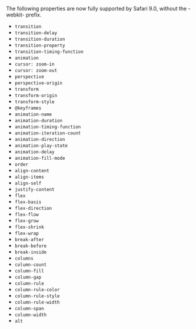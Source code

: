 The following properties are now fully supported by Safari 9.0, without the -webkit- prefix.

+ `transition`
+ `transition-delay`
+ `transition-duration`
+ `transition-property`
+ `transition-timing-function`
+ `animation`
+ `cursor: zoom-in`
+ `cursor: zoom-out`
+ `perspective`
+ `perspective-origin`
+ `transform`
+ `transform-origin`
+ `transform-style`
+ `@keyframes`
+ `animation-name`
+ `animation-duration`
+ `animation-timing-function`
+ `animation-iteration-count`
+ `animation-direction`
+ `animation-play-state`
+ `animation-delay`
+ `animation-fill-mode`
+ `order`
+ `align-content`
+ `align-items`
+ `align-self`
+ `justify-content`
+ `flex`
+ `flex-basis`
+ `flex-direction`
+ `flex-flow`
+ `flex-grow`
+ `flex-shrink`
+ `flex-wrap`
+ `break-after`
+ `break-before`
+ `break-inside`
+ `columns`
+ `column-count`
+ `column-fill`
+ `column-gap`
+ `column-rule`
+ `column-rule-color`
+ `column-rule-style`
+ `column-rule-width`
+ `column-span`
+ `column-width`
+ `alt`
